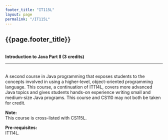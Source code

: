 ```yaml
---
footer_title: "IT115L"
layout: page
permalink: "/IT115L"
---
```


## {{page.footer_title}}
\
**Introduction to Java Part II (3 credits)**

---
\
A second course in Java programming that exposes students to the concepts involved in using a higher-level, object-oriented programming language. This course, a continuation of IT114L, covers more advanced Java topics and gives students hands-on experience writing small and medium-size Java programs. This course and CS110 may not both be taken for credit.

**Note:**
\
This course is cross-listed with CS115L.

**Pre-requisites:**
\
IT114L.
